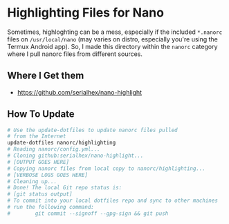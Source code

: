 # Highlighting Files for Nano

Sometimes, highloghting can be a mess, especially if the included
`*.nanorc` files on `/usr/local/nano` (may varies on distro, especially
you're using the Termux Android app). So, I made this directory within
the `nanorc` category where I pull nanorc files from different sources.

## Where I Get them

* https://github.com/serialhex/nano-highlight

## How To Update

```bash
# Use the update-dotfiles to update nanorc files pulled
# from the Internet
update-dotfiles nanorc/highlighting
# Reading nanorc/config.yml...
# Cloning github:serialhex/nano-highlight...
# [OUTPUT GOES HERE]
# Copying nanorc files from local copy to nanorc/highlighting...
# [VERBOSE LOGS GOES HERE]
# Cleaning up...
# Done! The local Git repo status is:
# [git status output]
# To commit into your local dotfiles repo and sync to other machines
# run the following command:
#        git commit --signoff --gpg-sign && git push
```
